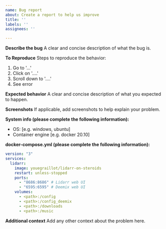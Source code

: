```yaml
---
name: Bug report
about: Create a report to help us improve
title: ''
labels: ''
assignees: ''

---
```


**Describe the bug**
A clear and concise description of what the bug is.

**To Reproduce**
Steps to reproduce the behavior:
1. Go to '...'
2. Click on '....'
3. Scroll down to '....'
4. See error

**Expected behavior**
A clear and concise description of what you expected to happen.

**Screenshots**
If applicable, add screenshots to help explain your problem.

**System info (please complete the following information):**
 - OS: [e.g. windows, ubuntu]
 - Container engine [e.g. docker 20.10]

**docker-compose.yml (please complete the following information):**
```yml
version: "3"
services:
  lidarr:
    image: youegraillot/lidarr-on-steroids
    restart: unless-stopped
    ports:
      - "8686:8686" # Lidarr web UI
      - "6595:6595" # Deemix web UI
    volumes:
      - <path>:/config
      - <path>:/config_deemix
      - <path>:/downloads
      - <path>:/music
```

**Additional context**
Add any other context about the problem here.

